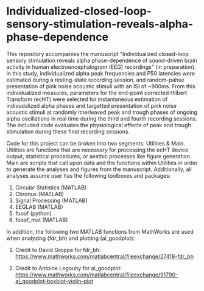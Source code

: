 # Individualized-closed-loop-sensory-stimulation-reveals-alpha-phase-dependence

This repository accompanies the manuscript "Individualized closed-loop sensory stimulation reveals alpha phase-dependence of sound-driven brain activity in human electroencephalogram (EEG) recordings" (in preparation).  In this study, individualized alpha peak frequencies and P50 latencies were estimated during a resting-state recording session, and random-pahse presentation of pink noise acoustic stimuli with an ISI of ~900ms. From this individualized measures, parameters for the end-point corrected Hilbert Transform (ecHT) were selected for instantaneous estimation of indivudalized alpha phases and targetted presentation of pink noise acoustic stimuli at randomly itnerleaved peak and trough phases of ongoing alpha oscillations in real time during the third and fourth recording sessions.  The included code evaluates the physiological effects of peak and trough stimulation during these final recording sessions.

Code for this project can be broken into two segments: Utilities & Main. Utilities are functions that are necessary for processing the ecHT device output, statistical procedures, or aesthic processes like figure generation. Main are scripts that call upon data and the functions within Utilities in order to generate the analyses and figures from the manuscript. Additionally, all analyses assume user has the following toolboxes and packages:

  1. Circular Statistics (MATLAB)
  2. Chronux (MATLAB)
  3. Signal Processing (MATLAB)
  4. EEGLAB (MATLAB)
  5. fooof (python)
  6. fooof_mat (MATLAB)

In addition, the following two MATLAB functions from MathWorks are used when analyzing (fdr_bh) and plotting (al_goodplot):

  1. Credit to David Groppe for fdr_bh: https://www.mathworks.com/matlabcentral/fileexchange/27418-fdr_bh

  2. Credit to Antoine Legouhy for al_goodplot: https://www.mathworks.com/matlabcentral/fileexchange/91790-al_goodplot-boxblot-violin-plot
